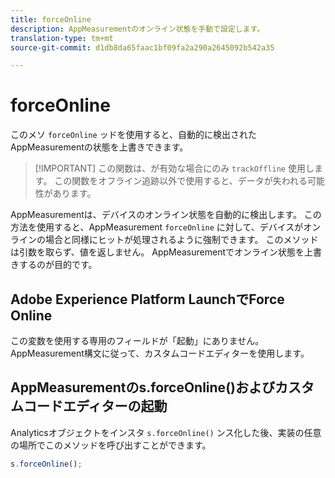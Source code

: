 ```yaml
---
title: forceOnline
description: AppMeasurementのオンライン状態を手動で設定します。
translation-type: tm+mt
source-git-commit: d1db8da65faac1bf09fa2a290a2645092b542a35

---
```



# forceOnline

このメソ `forceOnline` ッドを使用すると、自動的に検出されたAppMeasurementの状態を上書きできます。

> [!IMPORTANT] この関数は、が有効な場合にのみ `trackOffline` 使用します。 この関数をオフライン追跡以外で使用すると、データが失われる可能性があります。

AppMeasurementは、デバイスのオンライン状態を自動的に検出します。 この方法を使用すると、AppMeasurement `forceOnline` に対して、デバイスがオンラインの場合と同様にヒットが処理されるように強制できます。 このメソッドは引数を取らず、値を返しません。 AppMeasurementでオンライン状態を上書きするのが目的です。

## Adobe Experience Platform LaunchでForce Online

この変数を使用する専用のフィールドが「起動」にありません。 AppMeasurement構文に従って、カスタムコードエディターを使用します。

## AppMeasurementのs.forceOnline()およびカスタムコードエディターの起動

Analyticsオブジェクトをインスタ `s.forceOnline()` ンス化した後、実装の任意の場所でこのメソッドを呼び出すことができます。

```js
s.forceOnline();
```
